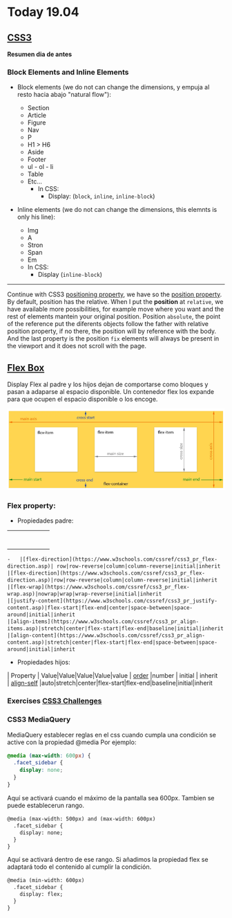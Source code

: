# Today 19.04

## [CSS3](https://skylabcoders.github.io/bootcamp-abril2017/?full#css3)

**Resumen dia de antes**

### Block Elements and Inline Elements

-   Block elements (we do not can change the dimensions, y empuja al resto hacia abajo "natural flow"):
    +   Section
    +   Article
    +   Figure
    +   Nav
    +   P
    +   H1 > H6
    +   Aside
    +   Footer
    +   ul - ol - li
    +   Table
    +   Etc...
        *   In CSS:
            -   Display: (`block`, `inline`, `inline-block`)

-   Inline elements (we do not can change the dimensions, this elemnts is only his line):
    +   Img
    +   A
    +   Stron
    +   Span
    +   Em
    +   In CSS:
        *   Display (`inline-block`)

---

Continue with CSS3 [positioning property](https://skylabcoders.github.io/bootcamp-abril2017/?full#85), we have so the [position property](http://learn.shayhowe.com/advanced-html-css/detailed-css-positioning/). By default, position has the relative.
When I put the **position** at `relative`, we have available more possibilities, for example move where you want and the rest of elements mantein your original position.
Position `absolute`, the point of the reference put the diferents objects follow the father with relative position property, if no there, the position will by reference with the body. 
And the last property is the position `fix` elements will always be present in the viewport and it does not scroll with the page.

## [Flex Box](https://skylabcoders.github.io/bootcamp-abril2017/?full#87)

Display Flex al padre y los hijos dejan de comportarse como bloques y pasan a adaparse al espacio disponible.
Un contenedor flex los expande para que ocupen el espacio disponible o los encoge.

![Esquema](img/flex_layout.png)

### Flex property:

*   Propiedades padre:

|       |       |       |       |       |       |       |
|---    |---    |---    |---    |---    |---    |---    |
|       |       |       |       |       |       |       |
|       |       |       |       |       |       |       |
|       |       |       |       |       |       |       |
|       |       |       |       |       |       |       |
|       |       |       |       |       |       |       |
|       |       |       |       |       |       |       |
|       |       |       |       |       |       |       |
|       |       |       |       |       |       |       |


    -   |[flex-direction](https://www.w3schools.com/cssref/css3_pr_flex-direction.asp)| row|row-reverse|column|column-reverse|initial|inherit
    |[flex-direction](https://www.w3schools.com/cssref/css3_pr_flex-direction.asp)|row|row-reverse|column|column-reverse|initial|inherit
    |[flex-wrap](https://www.w3schools.com/cssref/css3_pr_flex-wrap.asp)|nowrap|wrap|wrap-reverse|initial|inherit
    |[justify-content](https://www.w3schools.com/cssref/css3_pr_justify-content.asp)|flex-start|flex-end|center|space-between|space-around|initial|inherit
    |[align-items](https://www.w3schools.com/cssref/css3_pr_align-items.asp)|stretch|center|flex-start|flex-end|baseline|initial|inherit
    |[align-content](https://www.w3schools.com/cssref/css3_pr_align-content.asp)|stretch|center|flex-start|flex-end|space-between|space-around|initial|inherit

*   Propiedades hijos:

|  Property | Value|Value|Value|Value|value
| [order](https://www.w3schools.com/cssref/css3_pr_order.asp)  |number   | initial  | inherit  
|  [align-self](https://www.w3schools.com/cssref/css3_pr_align-self.asp) |auto|stretch|center|flex-start|flex-end|baseline|initial|inherit

### Exercises [CSS3 Challenges](https://skylabcoders.github.io/bootcamp-abril2017/?full#96)

### CSS3 MediaQuery

MediaQuery establecer reglas en el css cuando cumpla una condición se active con la propiedad @media
Por ejemplo:

```css
@media (max-width: 600px) {
  .facet_sidebar {
    display: none;
  }
}
```

Aquí se activará cuando el máximo de la pantalla sea 600px. Tambien se puede establecerun rango.

```
@media (max-width: 500px) and (max-width: 600px)
  .facet_sidebar {
    display: none;
  }
}
```
Aquí se activará dentro de ese rango.
Si añadimos la propiedad flex se adaptará todo el contenido al cumplir la condición.

```
@media (min-width: 600px)
  .facet_sidebar {
    display: flex;
  }
}
```

